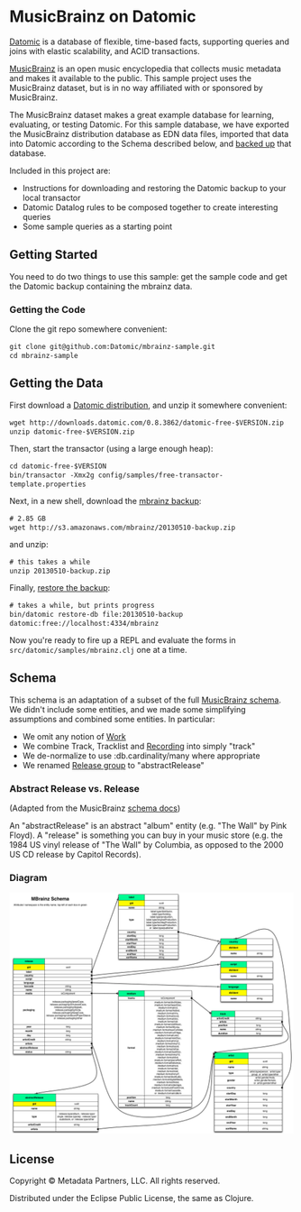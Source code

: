 # MusicBrainz on Datomic

[Datomic](http://datomic.com) is a database of flexible, time-based
facts, supporting queries and joins with elastic scalability, and ACID
transactions.

[MusicBrainz](http://musicbrainz.org) is an open music encyclopedia
that collects music metadata and makes it available to the public.
This sample project uses the MusicBrainz dataset, but is in no way
affiliated with or sponsored by MusicBrainz.

The MusicBrainz dataset makes a great example database for learning,
evaluating, or testing Datomic.  For this sample database, we have
exported the MusicBrainz distribution database as EDN data files,
imported that data into Datomic according to the Schema described
below, and [backed up](http://docs.datomic.com/backup.html) that
database.

Included in this project are:

* Instructions for downloading and restoring the Datomic backup to your local transactor
* Datomic Datalog rules to be composed together to create interesting queries
* Some sample queries as a starting point

## Getting Started

You need to do two things to use this sample: get the sample code and
get the Datomic backup containing the mbrainz data.

### Getting the Code

Clone the git repo somewhere convenient:

    git clone git@github.com:Datomic/mbrainz-sample.git
    cd mbrainz-sample

## Getting the Data

First download a
[Datomic distribution](http://www.datomic.com/get-datomic.html), and
unzip it somewhere convenient:

    wget http://downloads.datomic.com/0.8.3862/datomic-free-$VERSION.zip
    unzip datomic-free-$VERSION.zip

Then, start the transactor (using a large enough heap):

    cd datomic-free-$VERSION
    bin/transactor -Xmx2g config/samples/free-transactor-template.properties

Next, in a new shell, download the
[mbrainz backup](http://s3.amazonaws.com/mbrainz/20130510-backup.zip):

    # 2.85 GB
    wget http://s3.amazonaws.com/mbrainz/20130510-backup.zip

and unzip:

    # this takes a while
    unzip 20130510-backup.zip

Finally, [restore the backup](http://docs.datomic.com/backup.html):

    # takes a while, but prints progress
    bin/datomic restore-db file:20130510-backup datomic:free://localhost:4334/mbrainz

Now you're ready to fire up a REPL and evaluate the forms in
`src/datomic/samples/mbrainz.clj` one at a time.

## Schema

This schema is an adaptation of a subset of the full
[MusicBrainz schema](http://musicbrainz.org/doc/MusicBrainz_Database/Schema).
We didn't include some entities, and we made some simplifying
assumptions and combined some entities.  In particular:

* We omit any notion of [Work](http://musicbrainz.org/doc/Work)
* We combine Track, Tracklist and [Recording](http://musicbrainz.org/doc/Recording) into simply "track"
* We de-normalize to use :db.cardinality/many where appropriate
* We renamed [Release group](http://musicbrainz.org/doc/Release_Group) to "abstractRelease"

### Abstract Release vs. Release

(Adapted from the MusicBrainz [schema docs](http://musicbrainz.org/doc/MusicBrainz_Database/Schema))

An "abstractRelease" is an abstract "album" entity (e.g. "The Wall" by
Pink Floyd).  A "release" is something you can buy in your music store
(e.g. the 1984 US vinyl release of "The Wall" by Columbia, as opposed
to the 2000 US CD release by Capitol Records).

### Diagram

![mbrainz schema](schema.png)

## License

Copyright © Metadata Partners, LLC. All rights reserved.

Distributed under the Eclipse Public License, the same as Clojure.
